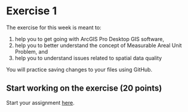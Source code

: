 # Exercise 1

The exercise for this week is meant to:
  
1. help you to get going with ArcGIS Pro Desktop GIS software, 
2. help you to better understand the concept of Measurable Areal Unit Problem, and 
3. help you to understand issues related to spatial data quality  
  
You will practice saving changes to your files using GitHub. 

## Start working on the exercise (20 points)

Start your assignment [here](Exercise-1.pdf).
